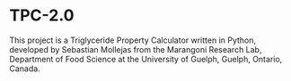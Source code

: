 # TPC-2.0
This project is a Triglyceride Property Calculator written in Python, developed by Sebastian Mollejas from the Marangoni Research Lab, Department of Food Science at the University of Guelph, Guelph, Ontario, Canada.

